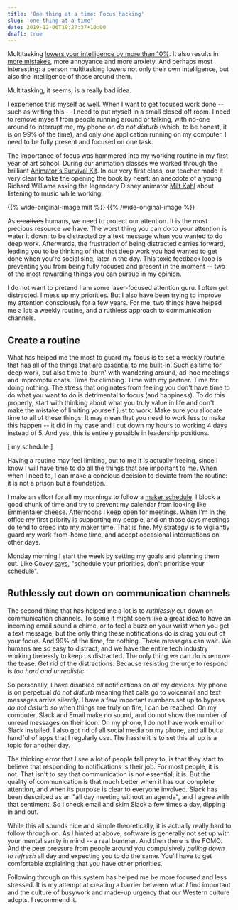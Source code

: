 ```yaml
---
title: 'One thing at a time: Focus hacking'
slug: 'one-thing-at-a-time'
date: 2019-12-06T19:27:37+10:00
draft: true
---
```


Multitasking [lowers your intelligence by more than 10%](https://www.sciencedirect.com/science/article/pii/S0360131512002254). It also results in [more mistakes](https://www.sciencedirect.com/science/article/pii/S074756320500107X), more annoyance and more anxiety. And perhaps most interesting: a person multitasking lowers not only their own intelligence, but also the intelligence of those around them.

Multitasking, it seems, is a really bad idea.

I experience this myself as well. When I want to get focused work done -- such as writing this -- I need to put myself in a small closed off room. I need to remove myself from people running around or talking, with no-one around to interrupt me, my phone on _do not disturb_ (which, to be honest, it is on 99% of the time), and only _one_ application running on my computer. I need to be fully present and focused on one task.

The importance of focus was hammered into my working routine in my first year of art school. During our animation classes we worked through the brilliant [Animator's Survival Kit](https://www.amazon.com/Animators-Survival-Kit-Richard-Williams/dp/0571202284). In our very first class, our teacher made it very clear to take the opening the book by heart: an anecdote of a young Richard Williams asking the legendary Disney animator [Milt Kahl](https://youtu.be/SSTw1S_rxGM?t=442) about listening to music while working:

{{% wide-original-image milt %}}
{{% /wide-original-image %}}

As ~~creatives~~ humans, we need to protect our attention. It is the most precious resource we have. The worst thing you can do to your attention is water it down: to be distracted by a text message when you wanted to do deep work. Afterwards, the frustration of being distracted carries forward, leading you to be thinking of that that deep work you had wanted to get done when you're socialising, later in the day. This toxic feedback loop is preventing you from being fully focused and present in the moment -- two of the most rewarding things you can pursue in my opinion.

I do not want to pretend I am some laser-focused attention guru. I often get distracted. I mess up my priorities. But I also have been trying to improve my attention consciously for a few years. For me, two things have helped me a lot: a weekly routine, and a ruthless approach to communication channels.

## Create a routine

What has helped me the most to guard my focus is to set a weekly routine that has all of the things that are essential to me built-in. Such as time for deep work, but also time to 'burn' with wandering around, ad-hoc meetings and impromptu chats. Time for climbing. Time with my partner. Time for doing nothing. The stress that originates from feeling you don't have time to do what you want to do is detrimental to focus (and happiness). To do this properly, start with thinking about what you truly value in life and don't make the mistake of limiting yourself just to work. Make sure you allocate time to all of these things. It may mean that you need to work less to make this happen -- it did in my case and I cut down my hours to working 4 days instead of 5. And yes, this is entirely possible in leadership positions.

[ my schedule ]

Having a routine may feel limiting, but to me it is actually freeing, since I know I will have time to do all the things that are important to me. When when I need to, I can make a concious decision to deviate from the routine: it is not a prison but a foundation.

I make an effort for all my mornings to follow a [maker schedule](http://www.paulgraham.com/makersschedule.html). I block a good chunk of time and try to prevent my calendar from looking like Emmentaler cheese. Afternoons I keep open for meetings. When I'm in the office my first priority is supporting my people, and on those days meetings do tend to creep into my maker time. That is fine. My strategy is to vigilantly guard my work-from-home time, and accept occasional interruptions on other days. 

Monday morning I start the week by setting my goals and planning them out. Like Covey [says](https://en.wikipedia.org/wiki/The_7_Habits_of_Highly_Effective_People), "schedule your priorities, don't prioritise your schedule".

## Ruthlessly cut down on communication channels

The second thing that has helped me a lot is to _ruthlessly_ cut down on communication channels. To some it might seem like a great idea to have an incoming email sound a chime, or to feel a buzz on your wrist when you get a text message, but the only thing these notifications do is drag you out of your focus. And 99% of the time, for nothing. These messages can wait. We humans are so easy to distract, and we have the entire tech industry working tirelessly to keep us distracted. The only thing we can do is remove the tease. Get rid of the distractions. Because resisting the urge to respond is _too hard and unrealistic_.

So personally, I have disabled _all_ notifications on _all_ my devices. My phone is on perpetual _do not disturb_ meaning that calls go to voicemail and text messages arrive silently. I have a few important numbers set up to bypass _do not disturb_ so when things are truly on fire, I can be reached. On my computer, Slack and Email make no sound, and do not show the number of unread messages on their icon. On my phone, I do not have work email or Slack installed. I also got rid of all social media on my phone, and all but a handful of apps that I regularly use. The hassle it is to set this all up is a topic for another day.

The thinking error that I see a lot of people fall prey to, is that they start to believe that responding to notifications is their job. For most people, it is not. That isn't to say that communication is not essential; it is. But the quality of communication is that much better when it has our complete attention, and when its purpose is clear to everyone involved. Slack has been described as an "all day meeting without an agenda", and I agree with that sentiment. So I check email and skim Slack a few times a day, dipping in and out.

While this all sounds nice and simple theoretically, it is actually really hard to follow through on. As I hinted at above, software is generally not set up with your mental sanity in mind -- a real bummer. And then there is the FOMO. And the peer pressure from people around you compulsively _pulling down to refresh_ all day and expecting you to do the same. You'll have to get comfortable explaining that you have other priorities.

Following through on this system has helped me be more focused and less stressed. It is my attempt at creating a barrier between what _I_ find important and the culture of busywork and made-up urgency that our Western culture adopts. I recommend it.